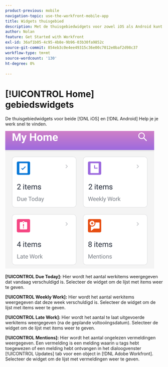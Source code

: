```yaml
---
product-previous: mobile
navigation-topic: use-the-workfront-mobile-app
title: Widgets thuisgebied
description: Met de thuisgebiedwidgets voor zowel iOS als Android kunt u uw werkitems snel vinden.
author: Nolan
feature: Get Started with Workfront
exl-id: 36af1b05-4c95-4b8e-9b96-03b30fa9852c
source-git-commit: 854eb3c0e4ee49315c36e00c7012e0baf2d98c37
workflow-type: tm+mt
source-wordcount: '130'
ht-degree: 0%

---
```


# [!UICONTROL Home] gebiedswidgets

De thuisgebiedwidgets voor beide [!DNL iOS] en [!DNL Android] Help je je werk snel te vinden.

![Widgets thuisgebied](assets/mobile-home-area-widgets.png)

**[!UICONTROL Due Today]:** Hier wordt het aantal werkitems weergegeven dat vandaag verschuldigd is. Selecteer de widget om de lijst met items weer te geven.

**[!UICONTROL Weekly Work]:** Hier wordt het aantal werkitems weergegeven dat deze week verschuldigd is. Selecteer de widget om de lijst met items weer te geven.

**[!UICONTROL Late Work]:** Hier wordt het aantal te laat uitgevoerde werkitems weergegeven (na de geplande voltooiingsdatum). Selecteer de widget om de lijst met items weer te geven.

**[!UICONTROL Mentions]:** Hier wordt het aantal ongelezen vermeldingen weergegeven. Een vermelding is een melding waarin u tags hebt toegewezen of een melding hebt ontvangen in het dialoogvenster [!UICONTROL Updates] tab voor een object in [!DNL Adobe Workfront]. Selecteer de widget om de lijst met vermeldingen weer te geven.
